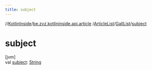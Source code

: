 ```yaml
---
title: subject
---
```

//[KotlinInside](../../../../index.html)/[be.zvz.kotlininside.api.article](../../index.html)
/[ArticleList](../index.html)/[GallList](index.html)/[subject](subject.html)

# subject

[jvm]\
val [subject](subject.html): [String](https://kotlinlang.org/api/latest/jvm/stdlib/kotlin/-string/index.html)




